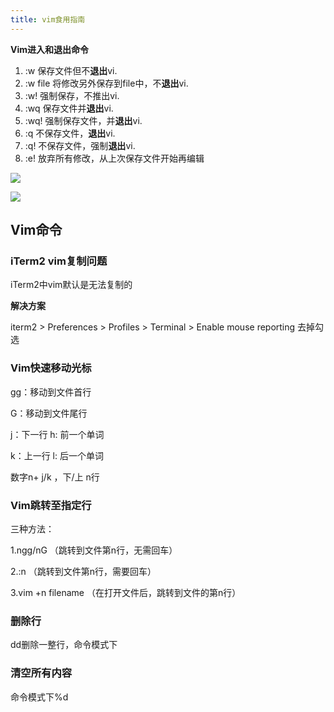 ```yaml
---
title: vim食用指南
---
```


**Vim进入和退出命令**

1. :w 保存文件但不**退出**vi.
2. :w file 将修改另外保存到file中，不**退出**vi.
3. :w! 强制保存，不推出vi.
4. :wq 保存文件并**退出**vi.
5. :wq! 强制保存文件，并**退出**vi.
6. :q 不保存文件，**退出**vi.
7. :q! 不保存文件，强制**退出**vi.
8. :e! 放弃所有修改，从上次保存文件开始再编辑

<!-- more -->

![](https://i.loli.net/2020/02/29/Lms4So3gw1ixyGW.png)

![](https://www.runoob.com/wp-content/uploads/2015/10/vi-vim-cheat-sheet-sch.gif)



## Vim命令

### iTerm2 vim复制问题

iTerm2中vim默认是无法复制的

**解决方案**

iterm2 > Preferences > Profiles > Terminal > Enable mouse reporting 去掉勾选



### Vim快速移动光标

gg：移动到文件首行

G：移动到文件尾行



j：下一行		h: 前一个单词

k：上一行		l: 后一个单词

数字n+ j/k ，下/上 n行



### Vim跳转至指定行

三种方法：

1.ngg/nG （跳转到文件第n行，无需回车）

2.:n （跳转到文件第n行，需要回车）

3.vim +n filename （在打开文件后，跳转到文件的第n行）



### 删除行

dd删除一整行，命令模式下



### 清空所有内容

命令模式下%d
